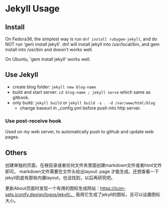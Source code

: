# Jekyll Usage

## Install

On Fedora36, the simplest way is run `dnf install rubygem-jekyll`, and do NOT run 'gem install jekyll'.
dnf will install jekyll into /usr/local/bin, and gem install into /usr/bin and doesn't works well.

On Ubuntu, 'gem install jekyll' works well.

## Use Jekyll 

  * create blog folder: `jekyll new blog-name`
  * build and start server: `cd blog-name ; jekyll serve` which same as gitbook.
  * only build: `jekyll build` or `jekyll build -s . -d /var/www/html/blog`
    * change baseurl in \_config.yml before push into http server.

### Use post-receive hook

Used on my web server, to automatically push to github and update web pages.


## Others
创建单独的页面，在根目录或者任何文件夹里面创建markdown文件或者html文件即可。 markdown文件需要在文件头给出layout: page 才能生成。还想查看一下jekyll到底有那些内置layout，也没找到，以后再研究吧。

更新About页面时发现一个有用的图标生成网站：https://icon-sets.iconify.design/logos/jekyll/， 我用它生成了jekyll的图标，且可以设置图标大小。

